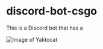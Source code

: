 # discord-bot-csgo
This is a Discord bot that has a

![Image of Yaktocat](https://octodex.github.com/images/yaktocat.png)
